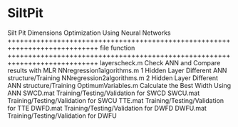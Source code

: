 # SiltPit
Silt Pit Dimensions Optimization Using Neural Networks
++++++++++++++++++++++++++++++++++++++++++++++++++++++++++++++++++++++++++++
	    file					function	    
++++++++++++++++++++++++++++++++++++++++++++++++++++++++++++++++++++++++++++
 	layerscheck.m				Check ANN and Compare results with MLR
	NNregression1algorithms.m 		1 Hidden Layer  Different ANN structure/Training 
	NNregression2algorithms.m 		2 Hidden Layer  Different ANN structure/Training 
	OptimumVariables.m 			Calculate the Best Width Using ANN
	SWCD.mat 				Training/Testing/Validation for SWCD
	SWCU.mat 				Training/Testing/Validation for SWCU
	TTE.mat 				Training/Testing/Validation for TTE
  	DWFD.mat 				Training/Testing/Validation for DWFD
	DWFU.mat 				Training/Testing/Validation for DWFU
	
